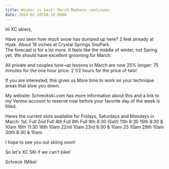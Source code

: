 ```yaml
---
title: Winter is back! March Madness continues
date: 2024-02-28T08:18-0800
---
```

Hi XC skiers, 

Have you seen how much snow has dumped up here? 2 feet already at Hyak.  About 18 inches at Crystal Springs SnoPark.  
The forecast is for a lot more. It feels like the middle of winter, not Spring yet. We should have excellent grooming for March.

All private and couples tune-up lessons in March are now 25% longer: 75 minutes for the one hour price. 2 1/2 hours for the price of two!

If you are interested,  this gives us More time to work on your technique areas that slow you down. 

My website:
 Schreckski.com 
has more information about this and a link to my Venmo account to reserve now before your favorite day of the week is filled.

Heres the current slots available for Fridays,  Saturdays and Mondays in March:
1st. Full
2nd Full
4th Full 
8th Full 
9th 8:30 (Sat!)
11th 8:30
15th 8:30 & 10am 
16th 11:30
18th 10am 
22nd 10am 
23rd 8:30 & 10am 
25 10am 
29th 10am 
30th 8:30 & 10am 

I hope to see you out skiing soon! 

So let's XC SKI if we can't bike!

Schreck (Mike)
